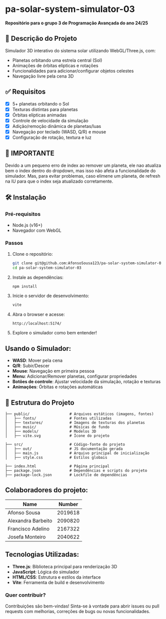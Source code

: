 # pa-solar-system-simulator-03
**Repositório para o grupo 3 de Programação Avançada do ano 24/25**

## 📝 Descrição do Projeto
Simulador 3D interativo do sistema solar utilizando WebGL/Three.js, com:
- Planetas orbitando uma estrela central (Sol)
- Animações de órbitas elípticas e rotações
- Funcionalidades para adicionar/configurar objetos celestes
- Navegação livre pela cena 3D

## ✅ Requisitos
- [x] 5+ planetas orbitando o Sol
- [x] Texturas distintas para planetas
- [x] Órbitas elípticas animadas
- [x] Controle de velocidade da simulação
- [x] Adição/remoção dinâmica de planetas/luas
- [x] Navegação por teclado (WASD, Q/R) e mouse
- [x] Configuração de rotação, textura e luz

## 📸 IMPORTANTE
Devido a um pequeno erro de index ao remover um planeta, ele nao atualiza bem o index dentro do dropdown, mas isso não afeta a funcionalidade do simulador.
Mas, para evitar problemas, caso elimene um planeta, de refresh na IU para que o index seja atualizado corretamente.

## 🛠️ Instalação
### Pré-requisitos
- Node.js (v16+)
- Navegador com WebGL

### Passos
1. Clone o repositório:
   ```bash  
   git clone git@github.com:AfonsoSousa123/pa-solar-system-simulator-03.git  
   cd pa-solar-system-simulator-03 
2. Instale as dependências:
   ```bash
   npm install
   ```
3. Inicie o servidor de desenvolvimento:
   ```bash
   vite
    ```
4. Abra o browser e acesse:
   ```
   http://localhost:5174/
   ```
5. Explore o simulador como bem entender!

## Usando o Simulador:
- **WASD**: Mover pela cena
- **Q/R**: Subir/Descer
- **Mouse**: Navegação em primeira pessoa
- **Menu**: Adicionar/Remover planetas, configurar propriedades
- **Botões de controle**: Ajustar velocidade da simulação, rotação e texturas
- **Animações**: Órbitas e rotações automáticas

## 📄 Estrutura do Projeto
```
├── public/                  # Arquivos estáticos (imagens, fontes)
│   ├── fonts/               # Fontes utilizadas
│   ├── textures/            # Imagens de texturas dos planetas
│   ├── music/               # Músicas de fundo
│   ├── models/              # Modelos 3D
│   ├── vite.svg             # Ícone do projeto

├── src/                     # Código-fonte do projeto
│   ├── out/                 # JS documentação gerada
│   ├── main.js              # Arquivo principal de inicialização
│   ├── style.css            # Estilos globais

├── index.html               # Página principal
├── package.json             # Dependências e scripts do projeto
├── package-lock.json        # Lockfile de dependências
```

## Colaboradores do projeto:
| Name               | Number  |
|--------------------|---------|
| Afonso Sousa       | 2019618 |
| Alexandra Barbeito | 2090820 |
| Francisco Adelino  | 2167322 |
| Josefa Monteiro    | 2040622 |

## Tecnologias Utilizadas:
- **Three.js**: Biblioteca principal para renderização 3D
- **JavaScript**: Lógica do simulador
- **HTML/CSS**: Estrutura e estilos da interface
- **Vite**: Ferramenta de build e desenvolvimento

### Quer contribuir?
Contribuições são bem-vindas! Sinta-se à vontade para abrir issues ou pull requests com melhorias, correções de bugs ou novas funcionalidades.

